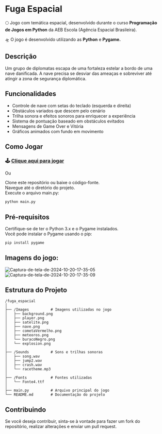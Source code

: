 # **Fuga Espacial**

🌕 Jogo com temática espacial, desenvolvido durante o curso **Programação de Jogos em Python** da AEB Escola (Agência Espacial Brasileira).

🛸 O jogo é desenvolvido utilizando as  **Python** e **Pygame.**

## Descrição

Um grupo de diplomatas escapa de uma fortaleza estelar a bordo de uma nave danificada. A nave precisa se desviar das ameaças e sobreviver até atingir a zona de segurança diplomática.

## Funcionalidades

- Controle de nave com setas do teclado (esquerda e direita)
- Obstáculos variados que descem pelo cenário
- Trilha sonora e efeitos sonoros para enriquecer a experiência
- Sistema de pontuação baseado em obstáculos evitados
- Mensagens de Game Over e Vitória
- Gráficos animados com fundo em movimento
  
## Como Jogar

### 🕹️ [Clique aqui para jogar](https://karineyasmin.github.io/FugaEspacialWeb/)

Ou


Clone este repositório ou baixe o código-fonte.<br>
Navegue até o diretório do projeto.<br>
Execute o arquivo main.py:

```bash
python main.py
```

## Pré-requisitos

Certifique-se de ter o Python 3.x e o Pygame instalados. <br>
Você pode instalar o Pygame usando o pip:

```bash
pip install pygame
```
## Imagens do jogo:

<img src="https://i.ibb.co/9HrwKzQ/Captura-de-tela-de-2024-10-20-17-35-05.png" alt="Captura-de-tela-de-2024-10-20-17-35-05" border="0">

<img src="https://i.ibb.co/KFXJ6Pb/Captura-de-tela-de-2024-10-20-17-35-09.png" alt="Captura-de-tela-de-2024-10-20-17-35-09" border="0">

## Estrutura do Projeto
```
/fuga_espacial
│
├── /Images          # Imagens utilizadas no jogo
│   ├── background.png
│   ├── player.png
│   ├── satelite.png
│   ├── nave.png
│   ├── cometaVermelho.png
│   ├── meteoros.png
│   └── buracoNegro.png
│   └── explosion.png
│
├── /Sounds          # Sons e trilhas sonoras
│   ├── song.wav
│   ├── jump2.wav
│   ├── crash.wav
│   └── racetheme.mp3
│
├── /Fonts           # Fontes utilizadas
│   └── Fonte4.ttf
│
├── main.py          # Arquivo principal do jogo
└── README.md        # Documentação do projeto
```


## Contribuindo
Se você deseja contribuir, sinta-se à vontade para fazer um fork do repositório, realizar alterações e enviar um pull request.


